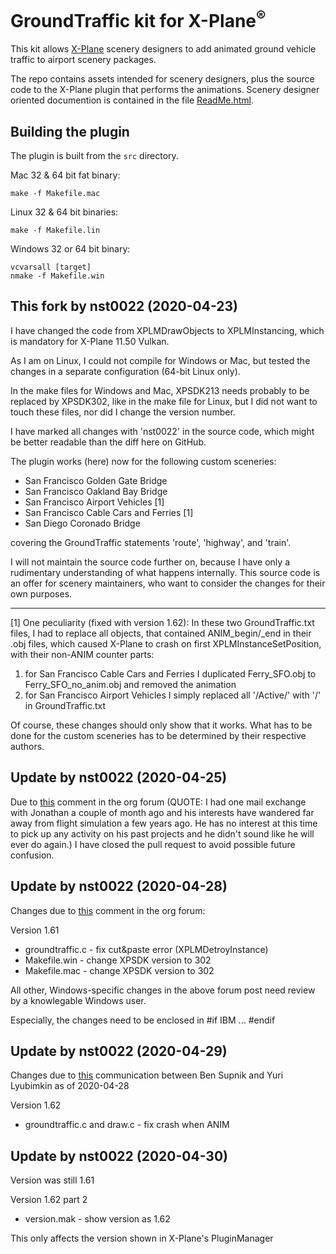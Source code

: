 GroundTraffic kit for X-Plane<sup>®</sup>
====

This kit allows [X-Plane](x-plane.com) scenery designers to add animated ground vehicle traffic to airport scenery packages.

The repo contains assets intended for scenery designers, plus the source code to the X-Plane plugin that performs the animations. Scenery designer oriented documention is contained in the file [ReadMe.html](http://htmlpreview.github.io/?https://raw.githubusercontent.com/Marginal/GroundTraffic/master/ReadMe.html).

Building the plugin
----
The plugin is built from the `src` directory.

Mac 32 & 64 bit fat binary:

    make -f Makefile.mac

Linux 32 & 64 bit binaries:

    make -f Makefile.lin

Windows 32 or 64 bit binary:

    vcvarsall [target]
    nmake -f Makefile.win

This fork by nst0022 (2020-04-23)
----

I have changed the code from XPLMDrawObjects to XPLMInstancing, which is mandatory for X-Plane 11.50 Vulkan.

As I am on Linux, I could not compile for Windows or Mac, but tested the changes in a separate configuration (64-bit Linux only).

In the make files for Windows and Mac, XPSDK213 needs probably to be replaced by XPSDK302, like in the make file for Linux, but I did not want to touch these files, nor did I change the version number.

I have marked all changes with 'nst0022' in the source code, which might be better readable than the diff here on GitHub.

The plugin works (here) now for the following custom sceneries:

- San Francisco Golden Gate Bridge
- San Francisco Oakland Bay Bridge
- San Francisco Airport Vehicles [1]
- San Francisco Cable Cars and Ferries [1]
- San Diego Coronado Bridge

covering the GroundTraffic statements 'route', 'highway', and 'train'.

I will not maintain the source code further on, because I have only a rudimentary understanding of what happens internally. This source code is an offer for scenery maintainers, who want to consider the changes for their own purposes.
____
[1] One peculiarity (fixed with version 1.62): In these two GroundTraffic.txt files, I had to replace all objects, that contained ANIM_begin/_end in their .obj files, which caused X-Plane to crash on first XPLMInstanceSetPosition, with their non-ANIM counter parts:
1. for San Francisco Cable Cars and Ferries I duplicated Ferry_SFO.obj to Ferry_SFO_no_anim.obj and removed the animation
2. for San Francisco Airport Vehicles I simply replaced all '/Active/' with '/' in GroundTraffic.txt

Of course, these changes should only show that it works. What has to be done for the custom sceneries has to be determined by their respective authors.

Update by nst0022 (2020-04-25)
----

Due to [this](https://forums.x-plane.org/index.php?/forums/topic/210452-groundtraffic-plugin-for-x1150-vulkan/&do=findComment&comment=1903841) comment in the org forum (QUOTE: I had one mail exchange with Jonathan a couple of month ago and his interests have wandered far away from flight simulation a few years ago. He has no interest at this time to pick up any activity on his past projects and he didn't sound like he will ever do again.) I have closed the pull request to avoid possible future confusion.

Update by nst0022 (2020-04-28)
----

Changes due to [this](https://forums.x-plane.org/index.php?/forums/topic/210452-groundtraffic-plugin-for-x1150-vulkan/&do=findComment&comment=1908165) comment in the org forum:

Version 1.61

- groundtraffic.c - fix cut&paste error (XPLMDetroyInstance)
- Makefile.win - change XPSDK version to 302
- Makefile.mac - change XPSDK version to 302

All other, Windows-specific changes in the above forum post need review by a knowlegable Windows user.

Especially, the changes need to be enclosed in #if IBM ... #endif

Update by nst0022 (2020-04-29)
----

Changes due to [this](https://developer.x-plane.com/2020/04/xplminstance-two-tricks/) communication between Ben Supnik and Yuri Lyubimkin as of 2020-04-28

Version 1.62

- groundtraffic.c and draw.c - fix crash when ANIM

Update by nst0022 (2020-04-30)
----

Version was still 1.61

Version 1.62 part 2

- version.mak - show version as 1.62

This only affects the version shown in X-Plane's PluginManager
